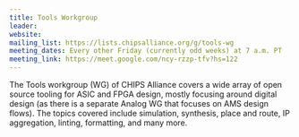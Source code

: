 ```yaml
---
title: Tools Workgroup
leader:
website:
mailing_list: https://lists.chipsalliance.org/g/tools-wg
meeting_dates: Every other Friday (currently odd weeks) at 7 a.m. PT
meeting_link: https://meet.google.com/ncy-rzzp-tfv?hs=122
---
```


The Tools workgroup (WG) of CHIPS Alliance covers a wide array of open source tooling for ASIC and FPGA design, mostly focusing around digital design (as there is a separate Analog WG that focuses on AMS design flows). The topics covered include simulation, synthesis, place and route, IP aggregation, linting, formatting, and many more.
